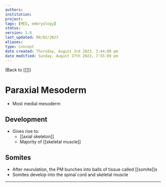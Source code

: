 ```yaml
---
authors: 
institution: 
project: 
tags: [MED, embryology]
status: 
version: 1.0
last_updated: 08/02/2023
aliases: 
type: Concept
date created: Thursday, August 3rd 2023, 3:44:08 pm
date modified: Sunday, August 27th 2023, 7:55:09 pm
---
```


(Back to [[]])

# Paraxial Mesoderm

- Most medial mesoderm
## Development
- Gives rise to:
	- [[axial skeleton]]
	- Majority of [[skeletal muscle]]
## Somites
- After neurulation, the PM bunches into balls of tissue called [[somite]]s
- Somites develop into the spinal cord and skeletal muscle

---
